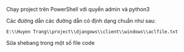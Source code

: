 Chạy project trên PowerShell với quyền admin và python3

Các đường dẫn các đường dẫn có định dạng chuẩn như sau:

	E:\\Huyen Trang\\project\\djangows\\client\\windows\\aclfile.txt

Sửa shebang trong một số file code